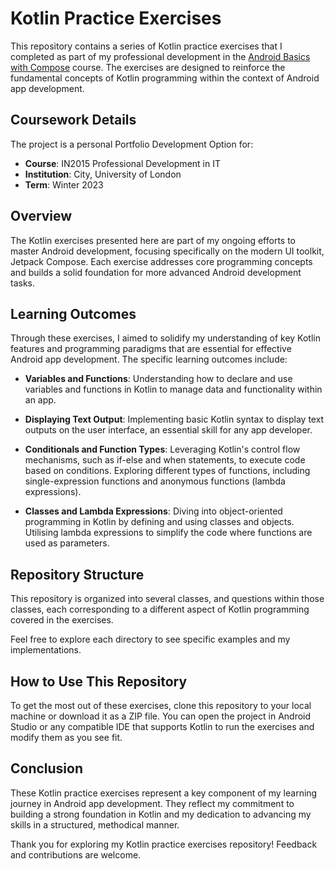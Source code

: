 # Kotlin Practice Exercises

This repository contains a series of Kotlin practice exercises that I completed as part of my professional development in the [Android Basics with Compose](https://developer.android.com/courses/android-basics-compose/course) course. The exercises are designed to reinforce the fundamental concepts of Kotlin programming within the context of Android app development.

## Coursework Details

The project is a personal Portfolio Development Option for:

- **Course**: IN2015 Professional Development in IT
- **Institution**: City, University of London
- **Term**: Winter 2023

## Overview

The Kotlin exercises presented here are part of my ongoing efforts to master Android development, focusing specifically on the modern UI toolkit, Jetpack Compose. Each exercise addresses core programming concepts and builds a solid foundation for more advanced Android development tasks.

## Learning Outcomes

Through these exercises, I aimed to solidify my understanding of key Kotlin features and programming paradigms that are essential for effective Android app development. The specific learning outcomes include:

- **Variables and Functions**: Understanding how to declare and use variables and functions in Kotlin to manage data and functionality within an app.

- **Displaying Text Output**: Implementing basic Kotlin syntax to display text outputs on the user interface, an essential skill for any app developer.

- **Conditionals and Function Types**: Leveraging Kotlin's control flow mechanisms, such as if-else and when statements, to execute code based on conditions. Exploring different types of functions, including single-expression functions and anonymous functions (lambda expressions).

- **Classes and Lambda Expressions**: Diving into object-oriented programming in Kotlin by defining and using classes and objects. Utilising lambda expressions to simplify the code where functions are used as parameters.

## Repository Structure

This repository is organized into several classes, and questions within those classes, each corresponding to a different aspect of Kotlin programming covered in the exercises.

Feel free to explore each directory to see specific examples and my implementations.

## How to Use This Repository

To get the most out of these exercises, clone this repository to your local machine or download it as a ZIP file. You can open the project in Android Studio or any compatible IDE that supports Kotlin to run the exercises and modify them as you see fit.

## Conclusion

These Kotlin practice exercises represent a key component of my learning journey in Android app development. They reflect my commitment to building a strong foundation in Kotlin and my dedication to advancing my skills in a structured, methodical manner.

Thank you for exploring my Kotlin practice exercises repository! Feedback and contributions are welcome.
